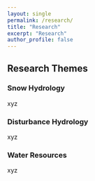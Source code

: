 ```yaml
---
layout: single
permalink: /research/
title: "Research"
excerpt: "Research"
author_profile: false
---
```


## Research Themes
### Snow Hydrology
xyz

### Disturbance Hydrology
xyz

### Water Resources
xyz
